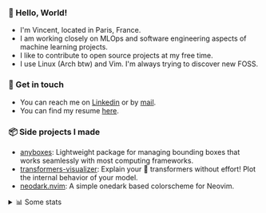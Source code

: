 ### 👋 Hello, World!

- I'm Vincent, located in Paris, France.
- I am working closely on MLOps and software engineering aspects of machine learning projects.
- I like to contribute to open source projects at my free time.
- I use Linux (Arch btw) and Vim. I'm always trying to discover new FOSS.

### 🔗 Get in touch

- You can reach me on [Linkedin](https://www.linkedin.com/in/vincent-duchauffour-3a9641155/) or by [mail](mailto:vincent.duchauffour@proton.me).
- You can find my resume [here](https://raw.githubusercontent.com/VDuchauffour/resume/main/resume.pdf).

### 📦 Side projects I made

- [anyboxes](https://github.com/VDuchauffour/anyboxes): Lightweight package for managing bounding boxes that works seamlessly with most computing frameworks.
- [transformers-visualizer](https://github.com/VDuchauffour/transformers-visualizer): Explain your 🤗 transformers without effort! Plot the internal behavior of your model. 
- [neodark.nvim](https://github.com/VDuchauffour/neodark.nvim): A simple onedark based colorscheme for Neovim.

<details><summary>📊 Some stats</summary>  
  
<p align="center">
  <img alt="VDuchauffour's github stats" src="https://github-readme-stats.vercel.app/api?username=VDuchauffour&include_all_commits=true&show_icons=true&theme=react"/>
  <br />
  <img alt="VDuchauffour's streak stats" src="https://streak-stats.demolab.com?user=VDuchauffour&theme=react"/>
  <br />
  <img alt="VDuchauffour's language stats" src="https://github-readme-stats.vercel.app/api/top-langs/?username=VDuchauffour&count_private=true&include_all_commits=true&show_icons=true&layout=compact&theme=react"/>
  <!--   <br />
  <img alt="VDuchauffour's Wakatime stats" src="https://github-readme-stats.vercel.app/api/wakatime?username=VDuchauffour&theme=react"/> -->
</p>

#### 🧭 Wakatime stats
<!--START_SECTION:waka-->
![Code Time](http://img.shields.io/badge/Code%20Time-960%20hrs%2013%20mins-blue)

![Lines of code](https://img.shields.io/badge/From%20Hello%20World%20I%27ve%20Written-1.3%20million%20lines%20of%20code-blue)

**🐱 My GitHub Data** 

> 📦 978.5 kB Used in GitHub's Storage 
 > 
> 🏆 1,696 Contributions in the Year 2023
 > 
> 🚫 Not Opted to Hire
 > 
> 📜 9 Public Repositories 
 > 
> 🔑 1 Private Repositories 
 > 
**I'm a Night 🦉** 

```text
🌞 Morning                34 commits          █░░░░░░░░░░░░░░░░░░░░░░░░   05.78 % 
🌆 Daytime                190 commits         ████████░░░░░░░░░░░░░░░░░   32.31 % 
🌃 Evening                238 commits         ██████████░░░░░░░░░░░░░░░   40.48 % 
🌙 Night                  126 commits         █████░░░░░░░░░░░░░░░░░░░░   21.43 % 
```
📅 **I'm Most Productive on Wednesday** 

```text
Monday                   106 commits         █████░░░░░░░░░░░░░░░░░░░░   18.03 % 
Tuesday                  51 commits          ██░░░░░░░░░░░░░░░░░░░░░░░   08.67 % 
Wednesday                147 commits         ██████░░░░░░░░░░░░░░░░░░░   25.00 % 
Thursday                 109 commits         █████░░░░░░░░░░░░░░░░░░░░   18.54 % 
Friday                   60 commits          ███░░░░░░░░░░░░░░░░░░░░░░   10.20 % 
Saturday                 31 commits          █░░░░░░░░░░░░░░░░░░░░░░░░   05.27 % 
Sunday                   84 commits          ████░░░░░░░░░░░░░░░░░░░░░   14.29 % 
```


📊 **This Week I Spent My Time On** 

```text
💬 Programming Languages: 
Python                   36 hrs 50 mins      ████████████████████████░   97.58 % 
INI                      18 mins             ░░░░░░░░░░░░░░░░░░░░░░░░░   00.81 % 
Markdown                 14 mins             ░░░░░░░░░░░░░░░░░░░░░░░░░   00.63 % 
Makefile                 4 mins              ░░░░░░░░░░░░░░░░░░░░░░░░░   00.19 % 
GDScript                 4 mins              ░░░░░░░░░░░░░░░░░░░░░░░░░   00.19 % 
```


 Last Updated on 19/09/2023 00:34:34 UTC
<!--END_SECTION:waka-->
</details>
